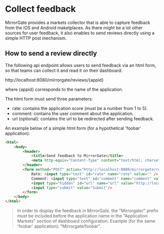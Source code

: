 # Collect feedback

MirrorGate provides a markets collector that is able to capture feedback from the iOS and Android maketplaces. As there might be a lot other sources for user feedback, it also enables to send reviews directly using a simple HTTP post mechanism.

## How to send a review directly

The following api endpoint allows users to send feedback via an html form, so that teams can collect it and read it on their dashboard.

http://localhost:8080/mirrorgate/reviews/{appid}

where {appid} corresponds to the name of the application.

The html form must send three parameters:
- rate: contains the application score (must be a number from 1 to 5).
- comment: contains the user comment about the application.
- url (optional): contains the url to be redirected after sending feedback.

An example below of a simple html form (for a hypothetical 'foobar' application):
```html
<html>
    <body>
        <header>
            <title>Send feedback to MirrorGate</title>
            <meta http-equiv="Content-Type" content="text/html; charset=UTF-8" />
        </header>
        <form method="POST" action="http://localhost:8080/mirrorgate/reviews/foobar" id="form" name ="form">
            Rate: <input type="text" id="rate" name="rate" value="" />
            Comment: <input type="text" id="comment" name="comment" value="" />
            <input type="hidden" id="url" name="url" value="http://localhost:8080/mirrorgate/" />
            <input type="submit" value="Submit"/>
        </form>
    </body>
</html>
```

> In order to display the feedback in MirrorGate, the "Mirrorgate/" prefix must be included before the application name in the "Application Markets" section of dashboard configuration. Example (for the same 'foobar' application): "Mirrorgate/foobar".